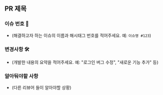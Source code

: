 ## PR 제목

### 이슈 번호 📎

- (해결하고자 하는 이슈의 이름과 해시태그 번호를 적어주세요. 예: `이슈명 #123`)

### 변경사항 🛠

- (개발한 내용의 요약을 적어주세요. 예: "로그인 버그 수정", "새로운 기능 추가" 등)

### 알아둬야할 사항

- (다른 리뷰어 들이 알아야할 상황)
